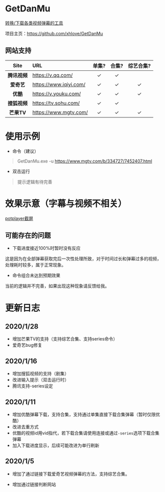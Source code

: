 # GetDanMu

[转换/下载各类视频弹幕的工具][1]

项目主页：https://github.com/xhlove/GetDanMu

## 网站支持
| Site | URL | 单集? | 合集? | 综艺合集? |
| :--: | :-- | :-----: | :-----: | :-----: |
| **腾讯视频** | <https://v.qq.com/>    |✓|✓| |
| **爱奇艺** | <https://www.iqiyi.com/>    |✓|✓|✓|
| **优酷** | <https://v.youku.com/>    |✓|✓|✓|
| **搜狐视频** | <https://tv.sohu.com/>    |✓|✓||
| **芒果TV** | <https://www.mgtv.com/>    |✓|✓|✓|

# 使用示例
- 命令（建议）

> GetDanMu.exe -u https://www.mgtv.com/b/334727/7452407.html

- 双击运行
> 提示逻辑有待完善

# 效果示意（字幕与视频不相关）
[potplayer截屏](http://puui.qpic.cn/vshpic/0/5TLOX3WbgjudEj61IxYZ4tAuf2lFwl-ynf4S5T4sXkdjS9cd_0/0)

## 可能存在的问题
- 下载进度接近100%时暂时没有反应

这是因为在全部弹幕获取完后一次性处理所致，对于时间过长和弹幕过多的视频，处理耗时较多，属于正常现象。
- 命令组合未达到预期效果

当前的逻辑并不完善，如果出现这种现象请反馈给我。

# 更新日志

## 2020/1/28
- 增加芒果TV的支持（支持综艺合集、支持series命令）
- 爱奇艺bug修复

## 2020/1/16
- 增加搜狐视频的支持（剧集）
- 改进输入提示（双击运行时）
- 腾讯支持-series设定

## 2020/1/11
- 增加优酷弹幕下载，支持合集，支持通过单集直接下载合集弹幕（暂时仅限优酷）
- 改进去重方式
- 优酷的视频id用vid指代，若下载合集请使用连接或通过`-series`选项下载合集弹幕
- 加入下载进度显示，后续可能改进为单行刷新

## 2020/1/5

- 增加了通过链接下载爱奇艺视频弹幕的方法，支持综艺合集。
- 增加通过链接判断网站

  [1]: https://blog.weimo.info/archives/431/